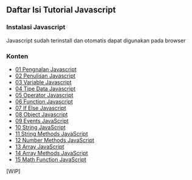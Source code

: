 ## Daftar Isi Tutorial Javascript

### Instalasi Javascript

Javascript sudah terinstall dan otomatis dapat digunakan pada browser

### Konten

- [01 Pengnalan Javascript](./[01]-pengenalan_javascript.md)
- [02 Penulisan Javascript](./[02]-Penulisan_JavaScript.md)
- [03 Variable Javascript](./[03]-Variable_JavaScript.md)
- [04 Tipe Data Javascript](./[04]-TipeData_JavaScript.md)
- [05 Operator Javascript](./[05]-Operator_JavaScript.md)
- [06 Function Javascript](./[06]-Function_JavaScript.md)
- [07 If Else Javascript](./[07]-ifElse_Javascript.md)
- [08 Object Javascript](./[08]-Object_Javascript.md)
- [09 Events JavaScript](./[09]-Events_JavaScript.md)
- [10 String JavaScript](./[10]-String_JavaScript.md)
- [11 String Methods JavaScript](./[11]-String_Methods_JavaScript.md)
- [12 Number Methods JavaScript](./[12]-Number_Methods_JavaScript.md)
- [13 Array JavaScript](./[13]-Array_JavaScript.md)
- [14 Array Methods JavaScript](./[14]-Array_Method_JavaScript.md)
- [15 Math Function JavaScript](./[15]-Math_Function_JavaScript.md)

[WIP]
